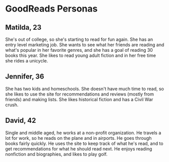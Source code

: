 # GoodReads Personas

## Matilda, 23
She's out of college, so she's starting to read for fun again. She has an entry level marketing job. She wants to see what her friends are reading and what's popular in her favorite genres, and she has a goal of reading 30 books this year. She likes to read young adult fiction and in her free time she rides a unicycle.


## Jennifer, 36
She has two kids and homeschools. She doesn't have much time to read, so she likes to use the site for recommendations and reviews (mostly from friends) and making lists. She likes historical fiction and has a Civil War crush.

## David, 42
Single and middle aged, he works at a non-profit organization. He travels a lot for work, so he reads on the plane and in airports. He goes through books fairly quickly. He uses the site to keep track of what he's read, and to get recommendations for what he should read next. He enjoys reading nonfiction and biographies, and likes to play golf.
